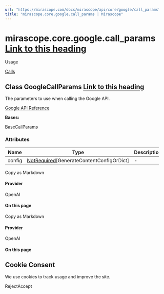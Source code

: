 ```yaml
---
url: "https://mirascope.com/docs/mirascope/api/core/google/call_params"
title: "mirascope.core.google.call_params | Mirascope"
---
```


# mirascope.core.google.call\_params [Link to this heading](https://mirascope.com/docs/mirascope/api/core/google/call_params\#mirascope-core-google-call-params)

Usage

[Calls](https://mirascope.com/docs/mirascope/learn/calls#provider-specific-parameters)

## Class GoogleCallParams [Link to this heading](https://mirascope.com/docs/mirascope/api/core/google/call_params\#googlecallparams)

The parameters to use when calling the Google API.

[Google API Reference](https://ai.google.dev/google-api/docs/text-generation?lang=python)

**Bases:**

[BaseCallParams](https://mirascope.com/docs/mirascope/api/core/base/call_params#basecallparams)

### Attributes

| Name | Type | Description |
| --- | --- | --- |
| config | [NotRequired](https://docs.python.org/3/library/typing.html#typing.NotRequired)\[GenerateContentConfigOrDict\] | - |

Copy as Markdown

#### Provider

OpenAI

#### On this page

Copy as Markdown

#### Provider

OpenAI

#### On this page

## Cookie Consent

We use cookies to track usage and improve the site.

RejectAccept